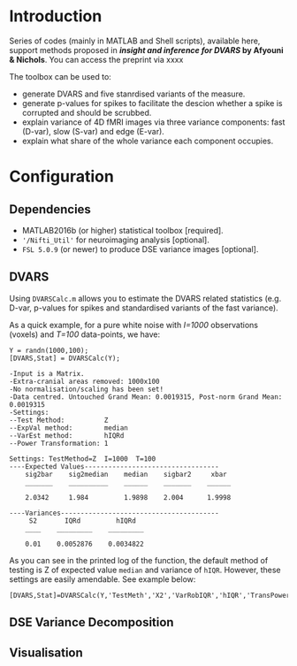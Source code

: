 # Introduction
Series of codes (mainly in MATLAB and Shell scripts), available here, support methods proposed in __*insight and
inference for DVARS* by Afyouni & Nichols__. You can access the preprint via xxxx

The toolbox can be used to:

* generate DVARS and five stanrdised variants of the measure.
* generate p-values for spikes to facilitate the descion whether a spike is corrupted and should be scrubbed. 
* explain variance of 4D fMRI images via three variance components: fast (D-var), slow (S-var) and edge (E-var).
* explain what share of the whole variance each component occupies.

# Configuration

## Dependencies
* MATLAB2016b (or higher) statistical toolbox [required]. 
* `'/Nifti_Util'` for neuroimaging analysis [optional].
* `FSL 5.0.9` (or newer) to produce DSE variance images [optional].     

## DVARS
Using `DVARSCalc.m` allows you to estimate the DVARS related statistics (e.g. D-var, p-values for spikes and standardised variants of the fast variance). 

As a quick example, for a pure white noise with *I=1000* observations (voxels) and *T=100* data-points, we have:  
```
Y = randn(1000,100);
[DVARS,Stat] = DVARSCalc(Y);
```

```
-Input is a Matrix.
-Extra-cranial areas removed: 1000x100
-No normalisation/scaling has been set!
-Data centred. Untouched Grand Mean: 0.0019315, Post-norm Grand Mean: 0.0019315
-Settings: 
--Test Method:          Z
--ExpVal method:        median
--VarEst method:        hIQRd
--Power Transformation: 1

Settings: TestMethod=Z  I=1000  T=100 
----Expected Values----------------------------------
    sig2bar    sig2median    median    sigbar2     xbar 
    _______    __________    ______    _______    ______

    2.0342     1.984         1.9898    2.004      1.9998

----Variances----------------------------------------
     S2       IQRd         hIQRd  
    ____    _________    _________

    0.01    0.0052876    0.0034822
```

As you can see in the printed log of the function, the default method of testing is Z of expected value `median` and variance of `hIQR`. 
However, these settings are easily amendable. See example below:

```
[DVARS,Stat]=DVARSCalc(Y,'TestMeth','X2','VarRobIQR','hIQR','TransPower',1/3);
```

## DSE Variance Decomposition


## Visualisation


